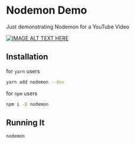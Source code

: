 # Nodemon Demo

Just demonstrating Nodemon for a YouTube Video

[![IMAGE ALT TEXT HERE](https://img.youtube.com/vi/JewzZROAho8/0.jpg)](https://www.youtube.com/watch?v=JewzZROAho8)

## Installation

for `yarn` users

```bash
yarn add nodemon --dev
```

for `npm` users

```bash
npm i -D nodemon
```

## Running It

```bash
nodemon
```
